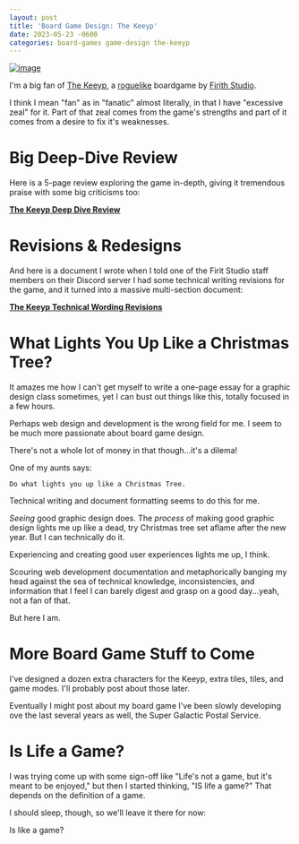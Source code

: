 ```yaml
---
layout: post
title: 'Board Game Design: The Keeyp'
date: 2023-05-23 -0600
categories: board-games game-design the-keeyp
---
```


[![image](https://ksr-ugc.imgix.net/assets/033/490/156/317843644032fd31abf2a51ae790fe36_original.png?ixlib=rb-4.0.2&w=680&fit=max&v=1620846752&gif-q=50&lossless=true&s=7caf1999bfa5f7327aa728319dfc7145)](https://www.kickstarter.com/projects/firithstudio/the-keeyp-roguelite-board-game/description)

I'm a big fan of [The Keeyp](https://firith.itch.io/the-keeyp), a [roguelike](https://en.wikipedia.org/wiki/Roguelike) boardgame by [Firith Studio](https://firith.studio/).

I think I mean "fan" as in "fanatic" almost literally, in that I have "excessive zeal" for it. Part of that zeal comes from the game's strengths and part of it comes from a desire to fix it's weaknesses.

# Big Deep-Dive Review

Here is a 5-page review exploring the game in-depth, giving it tremendous praise with some big criticisms too:

**[The Keeyp Deep Dive Review](https://docs.google.com/document/d/1_IZ76_cmTHReNNTead0xz78QZGZqlb2YJNlm3VKW9ho/edit?usp=sharing)**

# Revisions & Redesigns

And here is a document I wrote when I told one of the Firit Studio staff members on their Discord server I had some technical writing revisions for the game, and it turned into a massive multi-section document:

**[The Keeyp Technical Wording Revisions](https://docs.google.com/document/d/1qEwWnYvglhgOIZ97o9q5OjJFrMYZsuZrlW8VsfNOmzk/edit#)**

# What Lights You Up Like a Christmas Tree?

It amazes me how I can't get myself to write a one-page essay for a graphic design class sometimes, yet I can bust out things like this, totally focused in a few hours.

Perhaps web design and development is the wrong field for me. I seem to be much more passionate about board game design.

There's not a whole lot of money in that though...it's a dilema!

One of my aunts says:

`Do what lights you up like a Christmas Tree.`

Technical writing and document formatting seems to do this for me.

_Seeing_ good graphic design does. The _process_ of making good graphic design lights me up like a dead, try Christmas tree set aflame after the new year. But I can technically do it.

Experiencing and creating good user experiences lights me up, I think.

Scouring web development documentation and metaphorically banging my head against the sea of technical knowledge, inconsistencies, and information that I feel I can barely digest and grasp on a good day...yeah, not a fan of that.

But here I am.

# More Board Game Stuff to Come

I've designed a dozen extra characters for the Keeyp, extra tiles, tiles, and game modes. I'll probably post about those later.

Eventually I might post about my board game I've been slowly developing ove the last several years as well, the Super Galactic Postal Service.

# Is Life a Game?

I was trying come up with some sign-off like "Life's not a game, but it's meant to be enjoyed," but then I started thinking, "IS life a game?" That depends on the definition of a game.

I should sleep, though, so we'll leave it there for now:

Is like a game?
